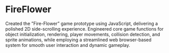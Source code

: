 # FireFlower

Created the ”Fire-Flower” game prototype using JavaScript, delivering a polished 2D side-scrolling experience.
Engineered core game functions for object initialization, rendering, player movements, collision detection, and sprite animations, while employing a
streamlined web browser-based system for smooth user interaction and dynamic gameplay.
